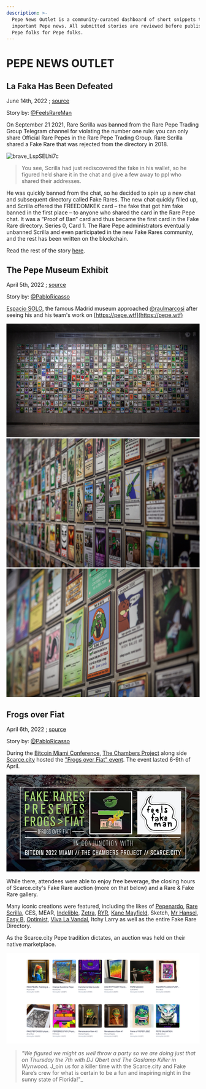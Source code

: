 ```yaml
---
description: >-
  Pepe News Outlet is a community-curated dashboard of short snippets to most
  important Pepe news. All submitted stories are reviewed before publishing. By
  Pepe folks for Pepe folks.
---
```


# PEPE NEWS OUTLET

## La Faka Has Been Defeated

June 14th, 2022 ; [source](https://fakeraredirectory.com/la-faka-has-been-defeated/)

Story by: [@FeelsRareMan](https://twitter.com/FeelsRareMan)

On September 21 2021, Rare Scrilla was banned from the Rare Pepe Trading Group Telegram channel for violating the number one rule: you can only share Official Rare Pepes in the Rare Pepe Trading Group. Rare Scrilla shared a Fake Rare that was rejected from the directory in 2018.

![brave_LspSELhi7c](https://user-images.githubusercontent.com/106767091/173693356-9cd82fcf-3cd1-4b42-8b84-e33ccef5ba62.png)

> You see, Scrilla had just rediscovered the fake in his wallet, so he figured he’d share it in the chat and give a few away to ppl who shared their addresses.

He was quickly banned from the chat, so he decided to spin up a new chat and subsequent directory called Fake Rares. The new chat quickly filled up, and Scrilla offered the FREEDOMKEK card – the fake that got him fake banned in the first place – to anyone who shared the card in the Rare Pepe chat. It was a “Proof of Ban” card and thus became the first card in the Fake Rare directory. Series 0, Card 1. The Rare Pepe administrators eventually unbanned Scrilla and even participated in the new Fake Rares community, and the rest has been written on the blockchain.

Read the rest of the story [here](https://fakeraredirectory.com/la-faka-has-been-defeated/).



## The Pepe Museum Exhibit

April 5th, 2022 ; [source](https://twitter.com/raulmarcosl/status/1511461112293769237?s=20\&t=DvTSKR6GTIVNkzhULOwCDA)

Story by: [@PabloRicasso](https://twitter.com/PabloRicasso)

[Espacio SOLO](https://coleccionsolo.com/), the famous Madrid museum approached [@raulmarcosi](https://twitter.com/raulmarcosl) after seeing his and his team's work on [https://pepe.wtf](https://pepe.wtf)

![](../../.gitbook/assets/FPnIdfIXoAExMdd.jfif) ![](../../.gitbook/assets/FPnIhWMX0AAl51a.jfif) ![](../../.gitbook/assets/FPnIiXRX0AQgiNM.jfif)



## Frogs over Fiat

April 6th, 2022 ; [source](https://thechambersproject.com/frogs-over-fiat/)

Story by: [@PabloRicasso](https://twitter.com/PabloRicasso)

During the [Bitcoin Miami Conference](https://b.tc/conference/), [The Chambers Project](https://thechambersproject.com/) along side [Scarce.city](https://scarce.city/) hosted the ["Frogs over Fiat" event](https://www.eventbrite.com/e/frogs-over-fiat-tickets-308377715047). The event lasted 6-9th of April.

![Frog over Fiat event banner](<../../.gitbook/assets/frog over fiat.png>)

While there, attendees were able to enjoy free beverage, the closing hours of Scarce.city's Fake Rare auction (more on that below) and a Rare & Fake Rare gallery.

Many iconic creations were featured, including the likes of [Pepenardo](https://pepe.wtf/artists/Pepenardo), [Rare Scrilla](https://pepe.wtf/artists/Rare-Scrilla), CES, MEAR, [Indelible](https://pepe.wtf/artists/Indelible), [Zetra](https://pepe.wtf/artists/ZETRA), [RYR](https://pepe.wtf/artists/RYR), [Kane Mayfield](https://pepe.wtf/artists/Kane-Mayfield), Sketch, [Mr Hansel](https://pepe.wtf/artists/Mr-Hansel), [Easy B](https://pepe.wtf/artists/Easy-B), [Optimist](https://pepe.wtf/artists/Optimist), [Viva La Vandal](https://pepe.wtf/artists/Viva-La-Vandal), Itchy Larry as well as the entire Fake Rare Directory.

As the Scarce.city Pepe tradition dictates, an auction was held on their native marketplace.

![The entire collection which was up for grabs can still be found on Scarce.city here.](<../../.gitbook/assets/Screenshot 2022-04-14 121722.png>)

> _"We figured we might as well throw a party so we are doing just that on Thursday the 7th with DJ Qbert and The Gaslamp Killer in Wynwood._ J_oin us for a killer time with the Scarce.city and Fake Rare’s crew for what is certain to be a fun and inspiring night in the sunny state of Florida!"_

##

